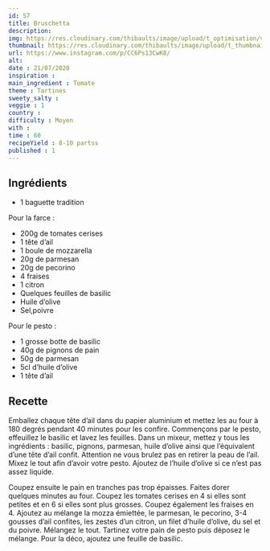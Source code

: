 ```yaml
---
id: 57
title: Bruschetta
description: 
img: https://res.cloudinary.com/thibaults/image/upload/t_optimisation/v1600456344/Recipes/20200721_bruschetta.jpg
thumbnail: https://res.cloudinary.com/thibaults/image/upload/t_thumbnail_josie/v1600456344/Recipes/20200721_bruschetta.jpg
url: https://www.instagram.com/p/CC6Ps13CwK8/
alt: 
date : 21/07/2020
inspiration :
main_ingredient : Tomate
theme : Tartines
sweety_salty : 
veggie : 1
country :
difficulty : Moyen
with : 
time : 60
recipeYield : 8-10 partss
published : 1
---
```


## Ingrédients
 - 1 baguette tradition

Pour la farce :
 - 200g de tomates cerises
 - 1 tête d’ail
 - 1 boule de mozzarella
 - 20g de parmesan
 - 20g de pecorino
 - 4 fraises
 - 1 citron
 - Quelques feuilles de basilic
 - Huile d’olive
 - Sel,poivre

Pour le pesto :
 - 1 grosse botte de basilic
 - 40g de pignons de pain
 - 50g de parmesan
 - 5cl d’huile d’olive
 - 1 tête d’ail


## Recette
Emballez chaque tête d’ail dans du papier aluminium et mettez les au four à 180 degrés pendant 40 minutes pour les confire. Commençons par le pesto, effeuillez le basilic et lavez les feuilles. Dans un mixeur, mettez y tous les ingrédients : basilic, pignons, parmesan, huile d’olive ainsi que l’équivalent d’une tête d’ail confit. Attention ne vous brulez pas en retirer la peau de l’ail. Mixez le tout afin d’avoir votre pesto. Ajoutez de l’huile d’olive si ce n’est pas assez liquide.

Coupez ensuite le pain en tranches pas trop épaisses. Faites dorer quelques minutes au four. Coupez les tomates cerises en 4 si elles sont petites et en 6 si elles sont plus grosses. Coupez également les fraises en 4. Ajoutez au mélange la mozza émiettée, le parmesan, le pecorino, 3-4 gousses d’ail confites, les zestes d’un citron, un filet d’huile d’olive, du sel et du poivre. Mélangez le tout. Tartinez votre pain de pesto puis déposez le mélange. Pour la déco, ajoutez une feuille de basilic.